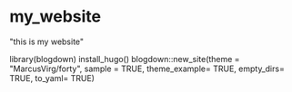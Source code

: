 # my_website

"this is my website"

library(blogdown)
install_hugo()
blogdown::new_site(theme = "MarcusVirg/forty", sample = TRUE, theme_example= TRUE, empty_dirs= TRUE, to_yaml= TRUE)

